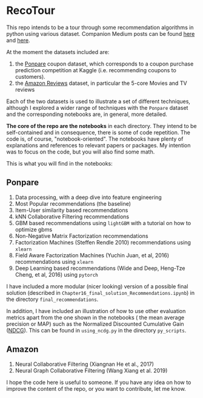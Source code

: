 # RecoTour

This repo intends to be a tour through some recommendation algorithms in
python using various dataset. Companion Medium posts can be found
[here](https://medium.com/datadriveninvestor/recotour-a-tour-through-recommendation-algorithms-in-python-52d780628ab9)
and
[here](https://towardsdatascience.com/recotour-ii-neural-recommendation-algorithms-49733938d56e).

At the moment the datasets included are:

1. the [Ponpare](https://www.kaggle.com/c/coupon-purchase-prediction) coupon dataset,
which corresponds to a coupon purchase prediction competition at Kaggle (i.e.
recommending coupons to customers).
2. the [Amazon Reviews](http://jmcauley.ucsd.edu/data/amazon/) dataset, in
particular the 5-core Movies and TV reviews

Each of the two datasets is used to illustrate a set of different techniques,
although I explored a wider range of techniques with the `Ponpare` dataset and
the corresponding notebooks are, in general, more detailed.

**The core of the repo are the notebooks** in each directory. They intend to
be self-contained and in consequence, there is some of code repetition. The
code is, of course, "notebook-oriented". The notebooks have plenty of
explanations and references to relevant papers or packages. My intention was
to focus on the code, but you will also find some math.

This is what you will find in the notebooks:

## Ponpare

1. Data processing, with a deep dive into feature engineering
2. Most Popular recommendations (the baseline)
3. Item-User similarity based recommendations
4. kNN Collaborative Filtering recommendations
5. GBM based recommendations using `lightGBM` with a tutorial on how to optimize gbms
6. Non-Negative Matrix Factorization recommendations
7. Factorization Machines (Steffen Rendle 2010) recommendations using `xlearn`
8. Field Aware Factorization Machines (Yuchin Juan, et al, 2016) recommendations using `xlearn`
9. Deep Learning based recommendations (Wide and Deep, Heng-Tze Cheng, et al, 2016) using `pytorch`

I have included a more modular (nicer looking) version of a possible final
solution (described in `Chapter16_final_solution_Recommendations.ipynb`) in
the directory `final_recommendations`.

In addition, I have included an illustration of how to use other evaluation
metrics apart from the one shown in the notebooks ( the mean average precision
or MAP) such as the Normalized Discounted Cumulative Gain
([NDCG](https://en.wikipedia.org/wiki/Discounted_cumulative_gain)). This can
be found in `using_ncdg.py` in the directory `py_scripts`.

## Amazon

1. Neural Collaborative Filtering (Xiangnan He et al., 2017)
2. Neural Graph Collaborative Filtering (Wang Xiang et al. 2019)

I hope the code here is useful to someone. If you have any idea on how to
improve the content of the repo, or you want to contribute, let me know.